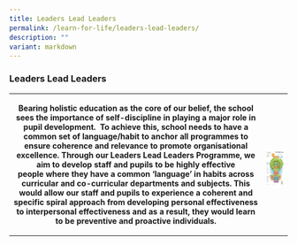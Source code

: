 ```yaml
---
title: Leaders Lead Leaders
permalink: /learn-for-life/leaders-lead-leaders/
description: ""
variant: markdown
---
```

<h3>Leaders Lead Leaders</h3>
<p></p>
<table style="minWidth: 50px">
<colgroup>
<col>
<col>
</colgroup>
<tbody>
<tr>
<th rowspan="1" colspan="1">
<p>Bearing holistic education as the core of our belief, the school sees
the importance of self-discipline in playing a major role in pupil development.&nbsp;&nbsp;To
achieve this, school needs to have a common set of language/habit to anchor
all programmes to ensure coherence and relevance to promote organisational
excellence. Through our Leaders Lead Leaders Programme, we aim to&nbsp;develop
staff and pupils to be highly effective people&nbsp;where they&nbsp;have
a common ‘language’ in habits across curricular and co-curricular departments
and subjects. This would allow our staff and pupils to&nbsp;experience
a coherent and specific spiral approach from developing personal effectiveness
to interpersonal effectiveness&nbsp;and as a result, they would learn to
be preventive and proactive individuals.</p>
</th>
<th rowspan="1" colspan="1">
<p></p>
<div class="isomer-image-wrapper">
<img style="width: 100%;" height="auto" width="100%" src="/images/lll.png">
</div>
</th>
</tr>
</tbody>
</table>
<p></p>
<p></p>
